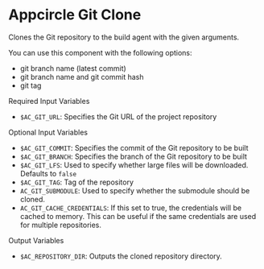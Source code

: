 # Appcircle Git Clone

Clones the Git repository to the build agent with the given arguments.

You can use this component with the following options:
- git branch name (latest commit)
- git branch name and git commit hash
- git tag

Required Input Variables
- `$AC_GIT_URL`: Specifies the Git URL of the project repository

Optional Input Variables
- `$AC_GIT_COMMIT`: Specifies the commit of the Git repository to be built
- `$AC_GIT_BRANCH`: Specifies the branch of the Git repository to be built
- `$AC_GIT_LFS`: Used to specify whether large files will be downloaded. Defaults to `false`
- `$AC_GIT_TAG`: Tag of the repository
- `AC_GIT_SUBMODULE`: Used to specify whether the submodule should be cloned.
- `AC_GIT_CACHE_CREDENTIALS`: If this set to true, the credentials will be cached to memory. This can be useful if the same credentials are used for multiple repositories.

Output Variables
- `$AC_REPOSITORY_DIR`: Outputs the cloned repository directory.
